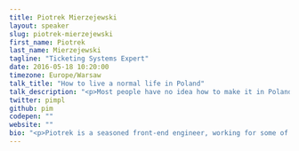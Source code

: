 ```yaml
---
title: Piotrek Mierzejewski
layout: speaker
slug: piotrek-mierzejewski
first_name: Piotrek
last_name: Mierzejewski
tagline: "Ticketing Systems Expert"
date: 2016-05-18 10:20:00
timezone: Europe/Warsaw
talk_title: "How to live a normal life in Poland"
talk_description: "<p>Most people have no idea how to make it in Poland. In my talk I will share a simple recipe how to be successful in this grey country. Fasten your seatbelt, it's gonna be a wild ride!</p>"
twitter: pimpl
github: pim
codepen: ""
website: ""
bio: "<p>Piotrek is a seasoned front-end engineer, working for some of the most recognized clients in the industry.</p>"
---
```

